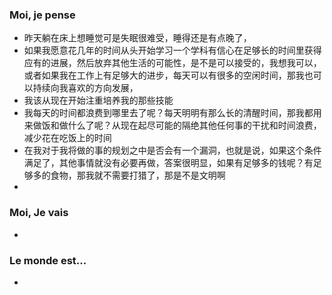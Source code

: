 ### Moi, je pense
- 昨天躺在床上想睡觉可是失眠很难受，睡得还是有点晚了，
- 如果我愿意花几年的时间从头开始学习一个学科有信心在足够长的时间里获得应有的进展，然后放弃其他生活的可能性，是不是可以接受的，我想我可以，或者如果我在工作上有足够大的进步，每天可以有很多的空闲时间，那我也可以持续向我喜欢的方向发展，
- 我该从现在开始注重培养我的那些技能
- 我每天的时间都浪费到哪里去了呢？每天明明有那么长的清醒时间，那我都用来做饭和做什么了呢？从现在起尽可能的隔绝其他任何事的干扰和时间浪费，减少花在吃饭上的时间
- 在我对于我将做的事的规划之中是否会有一个漏洞，也就是说，如果这个条件满足了，其他事情就没有必要再做，答案很明显，如果有足够多的钱呢？有足够多的食物，那我就不需要打猎了，那是不是文明啊
- 







### Moi, Je vais
- 



### Le monde est...
- 